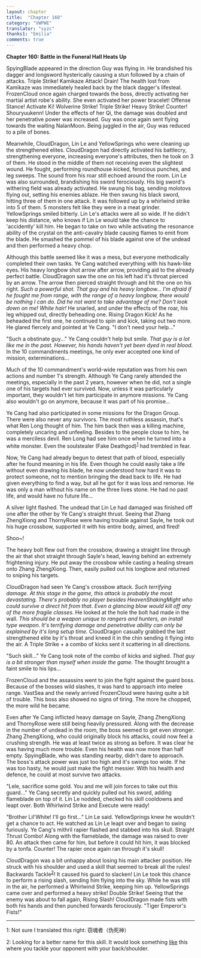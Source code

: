 ```yaml
---
layout: chapter
title:  "Chapter 160"
category: "VWPWE"
translator: "syzc"
thanks1: "Emilia"
comments: true
---
```


**Chapter 160: Battle in the Funeral Hall Heats Up**

SpyingBlade appeared in the direction Guy was flying in. He brandished his dagger and longsword hysterically causing a stun followed by a chain of attacks. Triple Strike! Kamikaze Attack! Drain! The health lost from Kamikaze was immediately healed back by the black dagger's lifesteal. FrozenCloud once again charged towards the boss, directly activating her martial artist robe's ability. She even activated her power bracelet! Offense Stance! Activate Ki! Wolverine Strike! Triple Strike! Heavy Strike! Counter! Shouryuukenn! Under the effects of her Qi, the damage was doubled and her penetrative power was increased. Guy was once again sent flying towards the waiting NalanMoon. Being juggled in the air, Guy was reduced to a pile of bones.

Meanwhile, CloudDragon, Lin Le and YellowSprings who were cleaning up the strengthened elites. CloudDragon had directly activated his battlecry, strengthening everyone, increasing everyone's attributes, then he took on 3 of them. He stood in the middle of them not receiving even the slightest wound. He fought, performing roundhouse kicked, ferocious punches, and leg sweeps. The sound from his roar still echoed around the room. Lin Le was also surrounded, brandishing his sword ferociously. His big sword's withering field was already activated. He swung his bag, sending molotovs flying out, setting his enemies ablaze. He then swung his black sword, hitting three of them in one attack. It was followed up by a whirlwind strike into 5 of them. 5 monsters felt like they were in a meat grinder. YellowSprings smiled bitterly. Lin Le's attacks were all so wide. If he didn't keep his distance, who knows if Lin Le would take the chance to 'accidently' kill him. He began to take on two while activating the resonance ability of the crystal on the anti-cavalry blade causing flames to emit from the blade. He smashed the pommel of his blade against one of the undead and then performed a heavy chop.

Although this battle seemed like it was a mess, but everyone methodically completed their own tasks. Ye Cang watched everything with his hawk-like eyes. His heavy longbow shot arrow after arrow, providing aid to the already perfect battle. CloudDragon saw the one on his left had it's throat pierced by an arrow. The arrow then pierced straight through and hit the one on his right. *Such a powerful shot. That guy and his heavy longbow... I'm afraid if he fought me from range, with the range of a heavy longbow, there would be nothing I can do. Did he not want to take advantage of me? Don't look down on me! White hair!* He snarled, and under the effects of the roar, his leg whipped out, directly beheading one. Rising Dragon Kick! As he beheaded the first one, he continued to spin and kick, taking out two more. He glared fiercely and pointed at Ye Cang.  "I don't need your help..."

"Such a obstinate guy..." Ye Cang couldn't help but smile. *That guy is a lot like me in the past. However, his hands haven't yet been dyed in real blood.* In the 10 commandments meetings, he only ever accepted one kind of mission, exterminations...

Much of the 10 commandment's world-wide reputation was from his own actions and number 1's strength. Although Ye Cang rarely attended the meetings, especially in the past 2 years, however when he did, not a single one of his targets had ever survived. Now, unless it was particularly important, they wouldn't let him participate in anymore missions. Ye Cang also wouldn't go on anymore, because it was part of his promise...

Ye Cang had also participated in some missions for the Dragon Group. There were also never any survivors. The most ruthless assassin, that's what Ren Long thought of him. The him back then was a killing machine, completely uncaring and unfeeling. Besides to the people close to him, he was a merciless devil. Ren Long had see him once when he turned into a white monster. Even the soulstealer (Fake Deathgod)<sup>[1](#footnote1)</sup> had trembled in fear.

Now, Ye Cang had already begun to detest that path of blood, especially after he found meaning in his life. Even though he could easily take a life without even drawing his blade, he now understood how hard it was to protect someone, not to mention bringing the dead back to life. He had given everything to find a way, but all he got for it was loss and remorse. He was only a man without his name on the three lives stone. He had no past life, and would have no future life...

A silver light flashed. The undead that Lin Le had damaged was finished off one after the other by Ye Cang's straight thrust. Seeing that Zhang ZhengXiong and ThornyRose were having trouble against Sayle, he took out his huge crossbow, supported it with his entire body, aimed, and fired!

Shoo~!

The heavy bolt flew out from the crossbow, drawing a straight line through the air that shot straight through Sayle's head, leaving behind an extremely frightening injury. He put away the crossbow while casting a healing stream onto Zhang ZhengXiong. Then, easily pulled out his longbow and returned to sniping his targets.

CloudDragon had seen Ye Cang's crossbow attack. *Such terrifying damage. At this stage in the game, this attack is probably the most devastating. There's probably no player besides HeavenShakingMight who could survive a direct hit from that. Even a glancing blow would kill off any of the more fragile classes.* He looked at the hole the bolt had made in the wall. *This should be a weapon unique to rangers and hunters, an install type weapon. It's terrifying damage and penetrative ability can only be explained by it's long setup time.* CloudDragon casually grabbed the last strengthened elite by it's throat and kneed it in the chin sending it flying into the air. A Triple Strike + a combo of kicks sent it scattering in all directions.

"Such skill..." Ye Cang took note of the combo of kicks and sighed. *That guy is a bit stronger than myself when inside the game.* The thought brought a faint smile to his lips...

FrozenCloud and the assassins went to join the fight against the guard boss. Because of the bosses wild slashes, it was hard to approach into melee range. VastSea and the newly arrived FrozenCloud were having quite a bit of trouble. This boss also showed no signs of tiring. The more he chopped, the more wild he became.

Even after Ye Cang inflicted heavy damage on Sayle, Zhang ZhengXiong and ThornyRose were still being heavily pressured. Along with the decrease in the number of undead in the room, the boss seemed to get even stronger. Zhang ZhengXiong, who could originally block his attacks, could now feel a crushing strength. He was at least twice as strong as before. It was clear he was having much more trouble. Even his health was now more than half empty. SpyingBlade, who was standing nearby, didn't dare to approach. The boss's attack power was just too high and it's swings too wide. If he was too hasty, he would just make the fight messier. With his health and defence, he could at most survive two attacks.

"Lele, sacrifice some gold. You and me will join forces to take out this guard..." Ye Cang secretly and quickly pulled out his sword, adding flameblade on top of it. Lin Le nodded, checked his skill cooldowns and leapt over. Both Whirlwind Strike and Execute were ready!

"Brother Lil'White! I'll go first..." Lin Le said. YellowSprings knew he wouldn't get a chance to act. He watched as Lin Le leapt over and began to swing furiously. Ye Cang's mithril rapier flashed and stabbed into his skull. Straight Thrust Combo! Along with the flameblade, the damage was raised to over 80. An attack then came for him, but before it could hit him, it was blocked by a tonfa. Counter! The rapier once again ran through it's skull!

CloudDragon was a bit unhappy about losing his main attacker position. He struck with his shoulder and used a skill that seemed to break all the rules! Backwards Tackle<sup>[2](#footnote2)</sup>! It caused his guard to slacken! Lin Le took this chance to perform a rising slash, sending him flying into the sky. While he was still in the air, he performed a Whirlwind Strike, keeping him up. YellowSprings came over and performed a heavy strike! Double Strike! Seeing that the enemy was about to fall again, Rising Slash! CloudDragon made fists with both his hands and then punched forwards ferociously. "Tiger Emperor's Fists!"

---

<a name="footnote1">1</a>: Not sure I translated this right: 窃魂者（伪死神）

<a name="footnote2">2</a>: Looking for a better name for this skill. It would look something <a href="http://pic.duowan.com/df/0811/89803497017/89808542485.jpg">like</a> this where you tackle your opponent with your back/shoulder. 